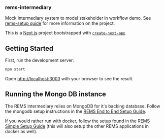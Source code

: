 ### rems-intermediary
Mock intermediary system to model stakeholder in workflow demo. See [rems-setup guide](https://github.com/mcode/rems-setup) for more information on the project. 

This is a [Next.js](https://nextjs.org/) project bootstrapped with [`create-next-app`](https://github.com/vercel/next.js/tree/canary/packages/create-next-app).

## Getting Started

First, run the development server:

```bash
npm start
```

Open [http://localhost:3003](http://localhost:3003) with your browser to see the result.


## Running the Mongo DB instance

The REMS intermediary relies on MongoDB for it's backing database.
Follow the mongodb setup instructions in the [REMS End to End Setup Guide](https://github.com/mcode/rems-setup/blob/main/EndToEndSetupGuide.md#mongodb).

If you would rather run with docker, follow the setup found in the [REMS Simple Setup Guide](https://github.com/mcode/rems-setup/blob/main/SimpleSetupGuide.md) (this will also setup the other REMS applications in docker as well).